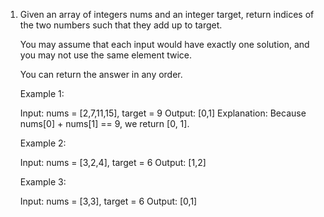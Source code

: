1.  Given an array of integers nums and an integer target, return indices of the two numbers such that they add up to target.

    You may assume that each input would have exactly one solution, and you may not use the same element twice.

    You can return the answer in any order.

    

    Example 1:

    Input: nums = [2,7,11,15], target = 9
    Output: [0,1]
    Explanation: Because nums[0] + nums[1] == 9, we return [0, 1].

    Example 2:

    Input: nums = [3,2,4], target = 6
    Output: [1,2]
    
    Example 3:

    Input: nums = [3,3], target = 6
    Output: [0,1]
    